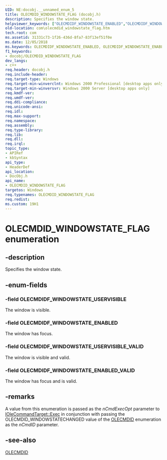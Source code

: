 ```yaml
---
UID: NE:docobj.__unnamed_enum_5
title: OLECMDID_WINDOWSTATE_FLAG (docobj.h)
description: Specifies the window state.
helpviewer_keywords: ["OLECMDIDF_WINDOWSTATE_ENABLED","OLECMDIDF_WINDOWSTATE_ENABLED_VALID","OLECMDIDF_WINDOWSTATE_USERVISIBLE","OLECMDIDF_WINDOWSTATE_USERVISIBLE_VALID","OLECMDID_WINDOWSTATE_FLAG","OLECMDID_WINDOWSTATE_FLAG enumeration [COM]","_ole_OLECMDID_WINDOWSTATE_FLAG","com.olecmdid_windowstate_flag","docobj/OLECMDIDF_WINDOWSTATE_ENABLED","docobj/OLECMDIDF_WINDOWSTATE_ENABLED_VALID","docobj/OLECMDIDF_WINDOWSTATE_USERVISIBLE","docobj/OLECMDIDF_WINDOWSTATE_USERVISIBLE_VALID","docobj/OLECMDID_WINDOWSTATE_FLAG"]
old-location: com\olecmdid_windowstate_flag.htm
tech.root: com
ms.assetid: 31331c73-1f26-436d-8fa7-83f13ef51f0e
ms.date: 12/05/2018
ms.keywords: OLECMDIDF_WINDOWSTATE_ENABLED, OLECMDIDF_WINDOWSTATE_ENABLED_VALID, OLECMDIDF_WINDOWSTATE_USERVISIBLE, OLECMDIDF_WINDOWSTATE_USERVISIBLE_VALID, OLECMDID_WINDOWSTATE_FLAG, OLECMDID_WINDOWSTATE_FLAG enumeration [COM], _ole_OLECMDID_WINDOWSTATE_FLAG, com.olecmdid_windowstate_flag, docobj/OLECMDIDF_WINDOWSTATE_ENABLED, docobj/OLECMDIDF_WINDOWSTATE_ENABLED_VALID, docobj/OLECMDIDF_WINDOWSTATE_USERVISIBLE, docobj/OLECMDIDF_WINDOWSTATE_USERVISIBLE_VALID, docobj/OLECMDID_WINDOWSTATE_FLAG
f1_keywords:
- docobj/OLECMDID_WINDOWSTATE_FLAG
dev_langs:
- c++
req.header: docobj.h
req.include-header: 
req.target-type: Windows
req.target-min-winverclnt: Windows 2000 Professional [desktop apps only]
req.target-min-winversvr: Windows 2000 Server [desktop apps only]
req.kmdf-ver: 
req.umdf-ver: 
req.ddi-compliance: 
req.unicode-ansi: 
req.idl: 
req.max-support: 
req.namespace: 
req.assembly: 
req.type-library: 
req.lib: 
req.dll: 
req.irql: 
topic_type:
- APIRef
- kbSyntax
api_type:
- HeaderDef
api_location:
- DocObj.h
api_name:
- OLECMDID_WINDOWSTATE_FLAG
targetos: Windows
req.typenames: OLECMDID_WINDOWSTATE_FLAG
req.redist: 
ms.custom: 19H1
---
```


# OLECMDID_WINDOWSTATE_FLAG enumeration


## -description


Specifies the window state.


## -enum-fields




### -field OLECMDIDF_WINDOWSTATE_USERVISIBLE

The window is visible.


### -field OLECMDIDF_WINDOWSTATE_ENABLED

The window has focus.


### -field OLECMDIDF_WINDOWSTATE_USERVISIBLE_VALID

The window is visible and valid.


### -field OLECMDIDF_WINDOWSTATE_ENABLED_VALID

The window has focus and is valid.


## -remarks



A value from this enumeration is passed as the <i>nCmdExecOpt</i> parameter to <a href="https://docs.microsoft.com/windows/desktop/api/docobj/nf-docobj-iolecommandtarget-exec">IOleCommandTarget::Exec</a> in conjunction with passing the OLECMDID_WINDOWSTATECHANGED value of the <a href="https://docs.microsoft.com/windows/desktop/api/docobj/ne-docobj-olecmdid">OLECMDID</a> enumeration as the <i>nCmdID</i> parameter.




## -see-also




<a href="https://docs.microsoft.com/windows/desktop/api/docobj/ne-docobj-olecmdid">OLECMDID</a>
 

 

